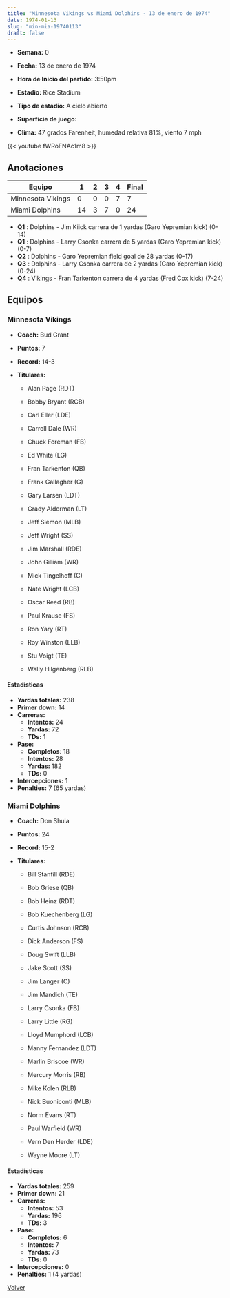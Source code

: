 ```yaml
---
title: "Minnesota Vikings vs Miami Dolphins - 13 de enero de 1974"
date: 1974-01-13
slug: "min-mia-19740113"
draft: false
---
```


* **Semana:** 0
* **Fecha:** 13 de enero de 1974

* **Hora de Inicio del partido:** 3:50pm
* **Estadio:** Rice Stadium
* **Tipo de estadio:** A cielo abierto
* **Superficie de juego:** 
* **Clima:** 47 grados Farenheit, humedad relativa 81%, viento 7 mph


{{< youtube fWRoFNAc1m8 >}}


## Anotaciones
| Equipo | 1 | 2 | 3 | 4 | Final |
|--------|---|---|---|---|-------|
| Minnesota Vikings  | 0 | 0 | 0 | 7  | 7 |
| Miami Dolphins  | 14 | 3 | 7 | 0  | 24 |
* **Q1** : Dolphins - Jim Kiick carrera de 1 yardas (Garo Yepremian kick) (0-14)
* **Q1** : Dolphins - Larry Csonka carrera de 5 yardas (Garo Yepremian kick) (0-7)
* **Q2** : Dolphins - Garo Yepremian field goal de 28 yardas (0-17)
* **Q3** : Dolphins - Larry Csonka carrera de 2 yardas (Garo Yepremian kick) (0-24)
* **Q4** : Vikings - Fran Tarkenton carrera de 4 yardas (Fred Cox kick) (7-24)


## Equipos


### Minnesota Vikings
* **Coach:** Bud Grant
* **Puntos:** 7
* **Record:** 14-3
* **Titulares:** 

  * Alan Page (RDT) 

  * Bobby Bryant (RCB) 

  * Carl Eller (LDE) 

  * Carroll Dale (WR) 

  * Chuck Foreman (FB) 

  * Ed White (LG) 

  * Fran Tarkenton (QB) 

  * Frank Gallagher (G) 

  * Gary Larsen (LDT) 

  * Grady Alderman (LT) 

  * Jeff Siemon (MLB) 

  * Jeff Wright (SS) 

  * Jim Marshall (RDE) 

  * John Gilliam (WR) 

  * Mick Tingelhoff (C) 

  * Nate Wright (LCB) 

  * Oscar Reed (RB) 

  * Paul Krause (FS) 

  * Ron Yary (RT) 

  * Roy Winston (LLB) 

  * Stu Voigt (TE) 

  * Wally Hilgenberg (RLB) 

#### Estadísticas
* **Yardas totales:** 238
* **Primer down:** 14
* **Carreras:**
  * **Intentos:** 24
  * **Yardas:** 72
  * **TDs:** 1
* **Pase:**
  * **Completos:** 18
  * **Intentos:** 28
  * **Yardas:** 182
  * **TDs:** 0
* **Intercepciones:** 1
* **Penalties:** 7 (65 yardas)

### Miami Dolphins
* **Coach:** Don Shula
* **Puntos:** 24
* **Record:** 15-2
* **Titulares:** 

  * Bill Stanfill (RDE) 

  * Bob Griese (QB) 

  * Bob Heinz (RDT) 

  * Bob Kuechenberg (LG) 

  * Curtis Johnson (RCB) 

  * Dick Anderson (FS) 

  * Doug Swift (LLB) 

  * Jake Scott (SS) 

  * Jim Langer (C) 

  * Jim Mandich (TE) 

  * Larry Csonka (FB) 

  * Larry Little (RG) 

  * Lloyd Mumphord (LCB) 

  * Manny Fernandez (LDT) 

  * Marlin Briscoe (WR) 

  * Mercury Morris (RB) 

  * Mike Kolen (RLB) 

  * Nick Buoniconti (MLB) 

  * Norm Evans (RT) 

  * Paul Warfield (WR) 

  * Vern Den Herder (LDE) 

  * Wayne Moore (LT) 

#### Estadísticas
* **Yardas totales:** 259
* **Primer down:** 21
* **Carreras:**
  * **Intentos:** 53
  * **Yardas:** 196
  * **TDs:** 3
* **Pase:**
  * **Completos:** 6
  * **Intentos:** 7
  * **Yardas:** 73
  * **TDs:** 0
* **Intercepciones:** 0
* **Penalties:** 1 (4 yardas)


[Volver](/historia/1973)

